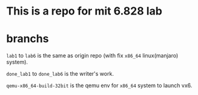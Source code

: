 # This is a repo for mit 6.828 lab

# branchs

`lab1` to `lab6` is the same as origin repo (with fix `x86_64` linux(manjaro) system).

`done_lab1` to `done_lab6` is the writer's work.

`qemu-x86_64-build-32bit` is the qemu env for `x86_64` system to launch vx6.
